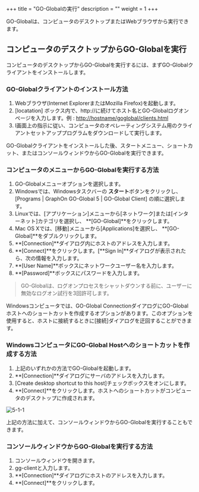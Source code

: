 +++
title = "GO-Globalの実行"
description = ""
weight = 1
+++


GO-Globalは、コンピュータのデスクトップまたはWebブラウザから実行できます。

## コンピュータのデスクトップからGO-Globalを実行

コンピュータのデスクトップからGO-Globalを実行するには、まずGO-Globalクライアントをインストールします。

### GO-Globalクライアントのインストール方法

1. Webブラウザ(Internet ExplorerまたはMozilla Firefox)を起動します。
2. [locatation] ボックス内で、http://に続けてホスト名とGO-Globalログオンページを入力します。例 : [http://hostname/goglobal/clients.html](http://hostname/goglobal/clients.html)
3. l画面上の指示に従い、コンピュータのオペレーティングシステム用のクライアントセットアッププログラムをダウンロードして実行します。

GO-Globalクライアントをインストールした後、スタートメニュー、ショートカット、またはコンソールウィンドウからGO-Globalを実行できます。

### コンピュータのメニューからGO-Globalを実行する方法

1. GO-Globalメニューオプションを選択します。
  1. Windowsでは、Windowsタスクバーの **スタート**ボタンをクリックし、[Programs | GraphOn GO-Global 5 | GO-Global Client] の順に選択します。
  2. Linuxでは、[アプリケーション]メニューから[ネットワーク]または[インターネット]カテゴリを選択し、 **[GO-Global]**をクリックします。
  3. Mac OS Xでは、[移動]メニューから[Applications]を選択し、 **[GO-Global]**をダブルクリックします。
2. **[Connection]**ダイアログ内にホストのアドレスを入力します。
3. **[Connect]**をクリックします。[**Sign In]**ダイアログが表示されたら、次の情報を入力します。
  1. **[User Name]**ボックスにネットワークユーザー名を入力します。
  2. **[Password]**ボックスにパスワードを入力します。

>GO-Globalは、ログオンプロセスをシャットダウンする前に、ユーザーに無効なログオン試行を3回許可します。

Windowsコンピュータでは、GO-Global ConnectionダイアログにGO-Globalホストへのショートカットを作成するオプションがあります。このオプションを使用すると、ホストに接続するときに[接続]ダイアログを迂回することができます。

### WindowsコンピュータにGO-Global Hostへのショートカットを作成する方法

1. 上記のいずれかの方法でGO-Globalを起動します。
2. **[Connection]**ダイアログにサーバのアドレスを入力します。
3. [Create desktop shortcut to this host]チェックボックスをオンにします。
4. **[Connect]**をクリックします。ホストへのショートカットがコンピュータのデスクトップに作成されます。

![5-1-1](/img/5-1-1.png)

上記の方法に加えて、コンソールウィンドウからGO-Globalを実行することもできます。

### コンソールウィンドウからGO-Globalを実行する方法

1. コンソールウィンドウを開きます。
2. gg-clientと入力します。
3. **[Connection]**ダイアログにホストのアドレスを入力します。
4. **[Connect]**をクリックします。
